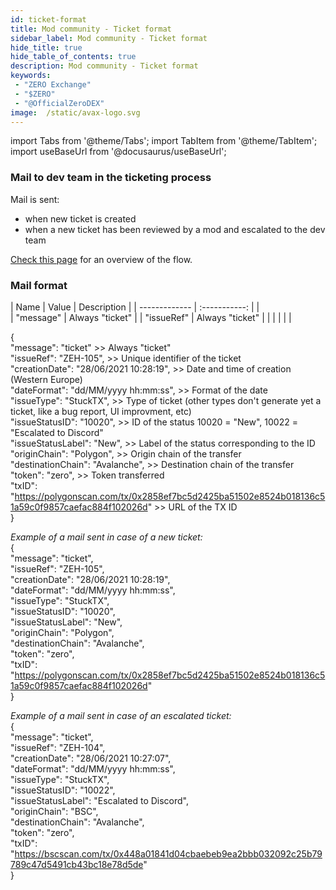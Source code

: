 ```yaml
---
id: ticket-format
title: Mod community - Ticket format
sidebar_label: Mod community - Ticket format
hide_title: true
hide_table_of_contents: true
description: Mod community - Ticket format
keywords:
 - "ZERO Exchange"
 - "$ZERO"
 - "@OfficialZeroDEX"
image:  /static/avax-logo.svg
---
```


import Tabs from '@theme/Tabs';
import TabItem from '@theme/TabItem';
import useBaseUrl from '@docusaurus/useBaseUrl';

### Mail to dev team in the ticketing process

Mail is sent:
* when new ticket is created
* when a new ticket has been reviewed by a mod and escalated to the dev team

[Check this page](sd/servicedesk-info.md) for an overview of the flow.

### Mail format

|       Name    |       Value           |  Description  | 
| ------------- |       :-----------:   |               |           
| "message"     |   Always "ticket"     | 
| "issueRef"     |   Always "ticket"    | | 
|   |     | | 


{  
"message": "ticket" >> Always "ticket"  
"issueRef": "ZEH-105",  >> Unique identifier of the ticket  
"creationDate": "28/06/2021 10:28:19",  >> Date and time of creation (Western Europe)  
"dateFormat": "dd/MM/yyyy hh:mm:ss",  >> Format of the date  
"issueType": "StuckTX",  >> Type of ticket (other types don't generate yet a ticket, like a bug report, UI improvment, etc)  
"issueStatusID": "10020",  >> ID of the status 10020 = "New", 10022 = "Escalated to Discord"  
"issueStatusLabel": "New",  >> Label of the status corresponding to the ID  
"originChain": "Polygon",  >> Origin chain of the transfer  
"destinationChain": "Avalanche",  >> Destination chain of the transfer  
"token": "zero",  >> Token transferred  
"txID": "https://polygonscan.com/tx/0x2858ef7bc5d2425ba51502e8524b018136c51a59c0f9857caefac884f102026d"  >> URL of the TX ID  
}   

_Example of a mail sent in case of a new ticket:_  
{  
"message": "ticket",  
"issueRef": "ZEH-105",  
"creationDate": "28/06/2021 10:28:19",  
"dateFormat": "dd/MM/yyyy hh:mm:ss",  
"issueType": "StuckTX",  
"issueStatusID": "10020",  
"issueStatusLabel": "New",  
"originChain": "Polygon",  
"destinationChain": "Avalanche",  
"token": "zero",  
"txID": "https://polygonscan.com/tx/0x2858ef7bc5d2425ba51502e8524b018136c51a59c0f9857caefac884f102026d"  
}  


_Example of a mail sent in case of an escalated ticket:_  
{  
"message": "ticket",  
"issueRef": "ZEH-104",  
"creationDate": "28/06/2021 10:27:07",  
"dateFormat": "dd/MM/yyyy hh:mm:ss",  
"issueType": "StuckTX",  
"issueStatusID": "10022",  
"issueStatusLabel": "Escalated to Discord",  
"originChain": "BSC",  
"destinationChain": "Avalanche",  
"token": "zero",  
"txID": "https://bscscan.com/tx/0x448a01841d04cbaebeb9ea2bbb032092c25b79789c47d5491cb43bc18e78d5de"  
}  


